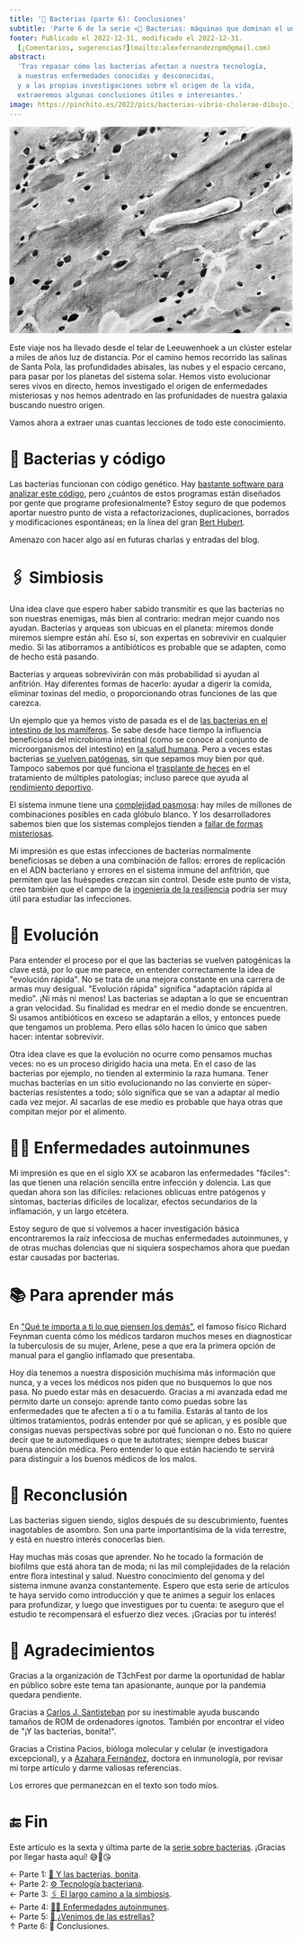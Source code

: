 ```yaml
---
title: '🤔 Bacterias (parte 6): Conclusiones'
subtitle: 'Parte 6 de la serie «🦠 Bacterias: máquinas que dominan el universo»'
footer: Publicado el 2022-12-31, modificado el 2022-12-31.
  [¿Comentarios, sugerencias?](mailto:alexfernandeznpm@gmail.com)
abstract:
  'Tras repasar cómo las bacterias afectan a nuestra tecnología,
  a nuestras enfermedades conocidas y desconocidas,
  y a las propias investigaciones sobre el origen de la vida,
  extraeremos algunas conclusiones útiles e interesantes.'
image: https://pinchito.es/2022/pics/bacterias-vibrio-cholerae-dibujo.jpg
---
```


![Un ejemplar de _Vibrio cholerae_, la bacteria que causa el cólera, al microscopio electrónico. Dibujo del autor, basado en [esta imagen](https://pixnio.com/science/microscopy-images/vibrio-related-diseases/vibrio-cholerae-bacteria-under-electron-micrograph).](/2022/pics/bacterias-vibrio-cholerae-dibujo.jpg "La bacteria, alargada y de una micra de ancho, aparece en un fondo gris con agujeritos, reminiscente de un vaso sanguíneo.")

Este viaje nos ha llevado desde el telar de Leeuwenhoek
a un clúster estelar a miles de años luz de distancia.
Por el camino hemos recorrido
las salinas de Santa Pola,
las profundidades abisales,
las nubes y el espacio cercano,
para pasar por los planetas del sistema solar.
Hemos visto evolucionar seres vivos en directo,
hemos investigado el origen de enfermedades misteriosas
y nos hemos adentrado en las profunidades de nuestra galaxia
buscando nuestro origen.

Vamos ahora a extraer unas cuantas lecciones de todo este conocimiento.

# 🧬 Bacterias y código

Las bacterias funcionan con código genético.
Hay [bastante software para analizar este código](https://en.wikipedia.org/wiki/List_of_open-source_bioinformatics_software),
pero ¿cuántos de estos programas están diseñados por gente que programe profesionalmente?
Estoy seguro de que podemos aportar nuestro punto de vista a refactorizaciones,
duplicaciones, borrados y modificaciones espontáneas;
en la línea del gran [Bert Hubert](https://berthub.eu/articles/posts/amazing-dna/).

Amenazo con hacer algo así en futuras charlas y entradas del blog.

# 🖇️ Simbiosis

Una idea clave que espero haber sabido transmitir es que las bacterias
no son nuestras enemigas, más bien al contrario:
medran mejor cuando nos ayudan.
Bacterias y arqueas son ubicuas en el planeta:
miremos donde miremos siempre están ahí.
Eso sí, son expertas en sobrevivir en cualquier medio.
Si las atiborramos a antibióticos es probable que se adapten,
como de hecho está pasando.

Bacterias y arqueas sobrevivirán con más probabilidad si ayudan al anfitrión.
Hay diferentes formas de hacerlo:
ayudar a digerir la comida,
eliminar toxinas del medio,
o proporcionando otras funciones de las que carezca.

Un ejemplo que ya hemos visto de pasada es el de
[las bacterias en el intestino de los mamíferos](https://www.ncbi.nlm.nih.gov/pmc/articles/PMC3152488/).
Se sabe desde hace tiempo
la influencia beneficiosa del microbioma intestinal
(como se conoce al conjunto de microorganismos del intestino)
en [la salud humana](https://www.frontiersin.org/articles/10.3389/fimmu.2018.02667/full).
Pero a veces estas bacterias
[se vuelven patógenas](https://www.uv.es/biodiver/pdfs/PerezBrocal2013-2.pdf),
sin que sepamos muy bien por qué.
Tampoco sabemos por qué funciona el
[trasplante de heces](https://en.wikipedia.org/wiki/Fecal_microbiota_transplant)
en el tratamiento de múltiples patologías;
incluso parece que ayuda al
[rendimiento deportivo](https://www.bicycling.com/training/a20043878/is-poop-doping-the-next-big-thing/).

El sistema inmune tiene una [complejidad pasmosa](https://www.mc.vanderbilt.edu/vanderbiltmedicine/cracking-the-code-of-the-immune-system/):
hay miles de millones de combinaciones posibles en cada glóbulo blanco.
Y los desarrolladores sabemos bien que los sistemas complejos
tienden a [fallar de formas misteriosas](https://web.mit.edu/2.75/resources/random/How%20Complex%20Systems%20Fail.pdf).

Mi impresión es que estas infecciones de bacterias normalmente beneficiosas
se deben a una combinación de fallos:
errores de replicación en el ADN bacteriano
y errores en el sistema inmune del anfitrión,
que permiten que las huéspedes crezcan sin control.
Desde este punto de vista,
creo también que el campo de la
[ingeniería de la resiliencia](https://dl.acm.org/doi/pdf/10.1145/2367376.2371297)
podría ser muy útil para estudiar las infecciones.

# 🦕 Evolución

Para entender el proceso por el que las bacterias se vuelven patogénicas
la clave está, por lo que me parece,
en entender correctamente la idea de "evolución rápida".
No se trata de una mejora constante en una carrera de armas muy desigual.
"Evolución rápida" significa "adaptación rápida al medio".
¡Ni más ni menos!
Las bacterias se adaptan a lo que se encuentran a gran velocidad.
Su finalidad es medrar en el medio donde se encuentren.
Si usamos antibióticos en exceso se adaptarán a ellos,
y entonces puede que tengamos un problema.
Pero ellas sólo hacen lo único que saben hacer:
intentar sobrevivir.

Otra idea clave es que la evolución no ocurre como pensamos muchas veces:
no es un proceso dirigido hacia una meta.
En el caso de las bacterias por ejemplo,
no tienden al exterminio la raza humana.
Tener muchas bacterias en un sitio evolucionando
no las convierte en súper-bacterias resistentes a todo;
sólo significa que se van a adaptar al medio cada vez mejor.
Al sacarlas de ese medio es probable que haya otras que compitan mejor por el alimento.

# 🧑‍⚕️ Enfermedades autoinmunes

Mi impresión es que en el siglo XX se acabaron las enfermedades "fáciles":
las que tienen una relación sencilla entre infección y dolencia.
Las que quedan ahora son las difíciles:
relaciones oblicuas entre patógenos y síntomas,
bacterias difíciles de localizar,
efectos secundarios de la inflamación,
y un largo etcétera.

Estoy seguro de que si volvemos a hacer investigación básica
encontraremos la raíz infecciosa de muchas enfermedades autoinmunes,
y de otras muchas dolencias que ni siquiera sospechamos ahora que puedan estar causadas por bacterias.

# 📚 Para aprender más

En ["Qué te importa a ti lo que piensen los demás"](https://en.wikipedia.org/wiki/What_Do_You_Care_What_Other_People_Think%3F),
el famoso físico Richard Feynman cuenta cómo los médicos tardaron muchos meses en diagnosticar
la tuberculosis de su mujer, Arlene,
pese a que era la primera opción de manual para el ganglio inflamado que presentaba.

Hoy día tenemos a nuestra disposición muchísima más información que nunca,
y a veces los médicos nos piden que no busquemos lo que nos pasa.
No puedo estar más en desacuerdo.
Gracias a mi avanzada edad me permito darte un consejo:
aprende tanto como puedas sobre las enfermedades que te afecten a ti o a tu familia.
Estarás al tanto de los últimos tratamientos,
podrás entender por qué se aplican,
y es posible que consigas nuevas perspectivas sobre por qué funcionan o no.
Esto no quiere decir que te automediques o que te autotrates;
siempre debes buscar buena atención médica.
Pero entender lo que están haciendo te servirá para distinguir a los buenos médicos de los malos.

# 💭 Reconclusión

Las bacterias siguen siendo,
siglos después de su descubrimiento,
fuentes inagotables de asombro.
Son una parte importantísima de la vida terrestre,
y está en nuestro interés conocerlas bien.

Hay muchas más cosas que aprender.
No he tocado la formación de biofilms que está ahora tan de moda;
ni las mil complejidades de la relación entre flora intestinal y salud.
Nuestro conocimiento del genoma y del sistema inmune avanza constantemente.
Espero que esta serie de artículos te haya servido como introducción
y que te animes a seguir los enlaces para profundizar,
y luego que investigues por tu cuenta:
te aseguro que el estudio te recompensará el esfuerzo diez veces.
¡Gracias por tu interés!

# 🙏 Agradecimientos

Gracias a la organización de T3chFest por darme la oportunidad de hablar en público
sobre este tema tan apasionante,
aunque por la pandemia quedara pendiente.

Gracias a
[Carlos J. Santisteban](https://twitter.com/zuiko21)
por su inestimable ayuda buscando tamaños de ROM de ordenadores ignotos.
También por encontrar el vídeo de "¡Y las bacterias, bonita!".

Gracias a Cristina Pacios, bióloga molecular y celular (e investigadora excepcional),
y a [Azahara Fernández](https://twitter.com/azahara_fergui),
doctora en inmunología,
por revisar mi torpe artículo y darme valiosas referencias.

Los errores que permanezcan en el texto son todo míos.

# 🔚 Fin

Este artículo es la sexta y última parte de la
[serie sobre bacterias](/2021/bacterias-maquinas).
¡Gracias por llegar hasta aquí! 😅🦠😘

← Parte 1: [🦠 Y las bacterias, bonita](/2021/bacterias-bonita).  
← Parte 2: [⚙️ Tecnología bacteriana](/2022/bacterias-tecnologia).  
← Parte 3: [🖇️ El largo camino a la simbiosis](/2022/bacterias-simbiosis).  
← Parte 4: [🧑‍⚕️ Enfermedades autoinmunes](/2022/bacterias-autoinmunes).  
← Parte 5: [🌠 ¿Venimos de las estrellas?](/2022/bacterias-estrellas)  
↑ Parte 6: 🤔 Conclusiones.  

